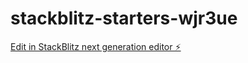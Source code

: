 # stackblitz-starters-wjr3ue

[Edit in StackBlitz next generation editor ⚡️](https://stackblitz.com/~/github.com/mohamad-ali-asnawi-93/stackblitz-starters-wjr3ue)
